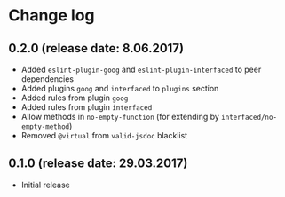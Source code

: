 # Change log

## 0.2.0 (release date: 8.06.2017)

* Added `eslint-plugin-goog` and `eslint-plugin-interfaced` to peer dependencies
* Added plugins `goog` and `interfaced` to `plugins` section
* Added rules from plugin `goog`
* Added rules from plugin `interfaced`
* Allow methods in `no-empty-function` (for extending by `interfaced/no-empty-method`)
* Removed `@virtual` from `valid-jsdoc` blacklist

## 0.1.0 (release date: 29.03.2017)

* Initial release
